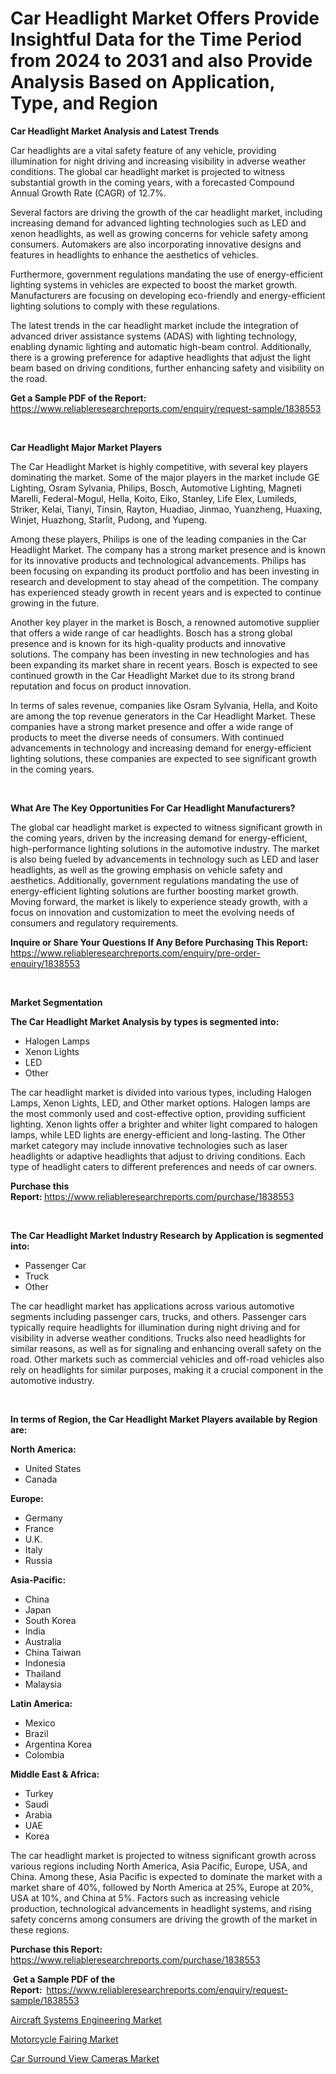 <p><h1>Car Headlight Market Offers Provide Insightful Data for the Time Period from 2024 to 2031 and also Provide Analysis Based on Application, Type, and Region</h1></p><p><strong>Car Headlight Market Analysis and Latest Trends</strong></p>
<p><p>Car headlights are a vital safety feature of any vehicle, providing illumination for night driving and increasing visibility in adverse weather conditions. The global car headlight market is projected to witness substantial growth in the coming years, with a forecasted Compound Annual Growth Rate (CAGR) of 12.7%.</p><p>Several factors are driving the growth of the car headlight market, including increasing demand for advanced lighting technologies such as LED and xenon headlights, as well as growing concerns for vehicle safety among consumers. Automakers are also incorporating innovative designs and features in headlights to enhance the aesthetics of vehicles.</p><p>Furthermore, government regulations mandating the use of energy-efficient lighting systems in vehicles are expected to boost the market growth. Manufacturers are focusing on developing eco-friendly and energy-efficient lighting solutions to comply with these regulations.</p><p>The latest trends in the car headlight market include the integration of advanced driver assistance systems (ADAS) with lighting technology, enabling dynamic lighting and automatic high-beam control. Additionally, there is a growing preference for adaptive headlights that adjust the light beam based on driving conditions, further enhancing safety and visibility on the road.</p></p>
<p><strong>Get a Sample PDF of the Report:&nbsp;</strong> <a href="https://www.reliableresearchreports.com/enquiry/request-sample/1838553">https://www.reliableresearchreports.com/enquiry/request-sample/1838553</a></p>
<p>&nbsp;</p>
<p><strong>Car Headlight Major Market Players</strong></p>
<p><p>The Car Headlight Market is highly competitive, with several key players dominating the market. Some of the major players in the market include GE Lighting, Osram Sylvania, Philips, Bosch, Automotive Lighting, Magneti Marelli, Federal-Mogul, Hella, Koito, Eiko, Stanley, Life Elex, Lumileds, Striker, Kelai, Tianyi, Tinsin, Rayton, Huadiao, Jinmao, Yuanzheng, Huaxing, Winjet, Huazhong, Starlit, Pudong, and Yupeng.</p><p>Among these players, Philips is one of the leading companies in the Car Headlight Market. The company has a strong market presence and is known for its innovative products and technological advancements. Philips has been focusing on expanding its product portfolio and has been investing in research and development to stay ahead of the competition. The company has experienced steady growth in recent years and is expected to continue growing in the future.</p><p>Another key player in the market is Bosch, a renowned automotive supplier that offers a wide range of car headlights. Bosch has a strong global presence and is known for its high-quality products and innovative solutions. The company has been investing in new technologies and has been expanding its market share in recent years. Bosch is expected to see continued growth in the Car Headlight Market due to its strong brand reputation and focus on product innovation.</p><p>In terms of sales revenue, companies like Osram Sylvania, Hella, and Koito are among the top revenue generators in the Car Headlight Market. These companies have a strong market presence and offer a wide range of products to meet the diverse needs of consumers. With continued advancements in technology and increasing demand for energy-efficient lighting solutions, these companies are expected to see significant growth in the coming years.</p></p>
<p>&nbsp;</p>
<p><strong>What Are The Key Opportunities For Car Headlight Manufacturers?</strong></p>
<p><p>The global car headlight market is expected to witness significant growth in the coming years, driven by the increasing demand for energy-efficient, high-performance lighting solutions in the automotive industry. The market is also being fueled by advancements in technology such as LED and laser headlights, as well as the growing emphasis on vehicle safety and aesthetics. Additionally, government regulations mandating the use of energy-efficient lighting solutions are further boosting market growth. Moving forward, the market is likely to experience steady growth, with a focus on innovation and customization to meet the evolving needs of consumers and regulatory requirements.</p></p>
<p><strong>Inquire or Share Your Questions If Any Before Purchasing This Report:</strong> <a href="https://www.reliableresearchreports.com/enquiry/pre-order-enquiry/1838553">https://www.reliableresearchreports.com/enquiry/pre-order-enquiry/1838553</a></p>
<p>&nbsp;</p>
<p><strong>Market Segmentation</strong></p>
<p><strong>The Car Headlight Market Analysis by types is segmented into:</strong></p>
<p><ul><li>Halogen Lamps</li><li>Xenon Lights</li><li>LED</li><li>Other</li></ul></p>
<p><p>The car headlight market is divided into various types, including Halogen Lamps, Xenon Lights, LED, and Other market options. Halogen lamps are the most commonly used and cost-effective option, providing sufficient lighting. Xenon lights offer a brighter and whiter light compared to halogen lamps, while LED lights are energy-efficient and long-lasting. The Other market category may include innovative technologies such as laser headlights or adaptive headlights that adjust to driving conditions. Each type of headlight caters to different preferences and needs of car owners.</p></p>
<p><strong>Purchase this Report:&nbsp;</strong><a href="https://www.reliableresearchreports.com/purchase/1838553">https://www.reliableresearchreports.com/purchase/1838553</a></p>
<p>&nbsp;</p>
<p><strong>The Car Headlight Market Industry Research by Application is segmented into:</strong></p>
<p><ul><li>Passenger Car</li><li>Truck</li><li>Other</li></ul></p>
<p><p>The car headlight market has applications across various automotive segments including passenger cars, trucks, and others. Passenger cars typically require headlights for illumination during night driving and for visibility in adverse weather conditions. Trucks also need headlights for similar reasons, as well as for signaling and enhancing overall safety on the road. Other markets such as commercial vehicles and off-road vehicles also rely on headlights for similar purposes, making it a crucial component in the automotive industry.</p></p>
<p>&nbsp;</p>
<p><strong>In terms of Region, the Car Headlight Market Players available by Region are:</strong></p>
<p>
    <p> <strong> North America: </strong>
        <ul>
            <li>United States</li>
            <li>Canada</li>
        </ul>
        </p> 
    <p> <strong> Europe: </strong>
        <ul>
            <li>Germany</li>
            <li>France</li>
            <li>U.K.</li>
            <li>Italy</li>
            <li>Russia</li>
        </ul>
        </p> 
    <p> <strong> Asia-Pacific: </strong>
        <ul>
            <li>China</li>
            <li>Japan</li>
            <li>South Korea</li>
            <li>India</li>
            <li>Australia</li>
            <li>China Taiwan</li>
            <li>Indonesia</li>
            <li>Thailand</li>
            <li>Malaysia</li>
        </ul>
        </p> 
    <p> <strong> Latin America: </strong>
        <ul>
            <li>Mexico</li>
            <li>Brazil</li>
            <li>Argentina Korea</li>
            <li>Colombia</li>
        </ul>
        </p> 
    <p> <strong> Middle East & Africa: </strong>
        <ul>
            <li>Turkey</li>
            <li>Saudi</li>
            <li>Arabia</li>
            <li>UAE</li>
            <li>Korea</li>
        </ul>
    </p>
    </p>
<p><p>The car headlight market is projected to witness significant growth across various regions including North America, Asia Pacific, Europe, USA, and China. Among these, Asia Pacific is expected to dominate the market with a market share of 40%, followed by North America at 25%, Europe at 20%, USA at 10%, and China at 5%. Factors such as increasing vehicle production, technological advancements in headlight systems, and rising safety concerns among consumers are driving the growth of the market in these regions.</p></p>
<p><strong>Purchase this Report: </strong><a href="https://www.reliableresearchreports.com/purchase/1838553">https://www.reliableresearchreports.com/purchase/1838553</a></p>
<p>&nbsp;<strong>Get a Sample PDF of the Report:&nbsp;&nbsp;</strong><a href="https://www.reliableresearchreports.com/enquiry/request-sample/1838553">https://www.reliableresearchreports.com/enquiry/request-sample/1838553</a></p>
<p><strong></strong></p>
<p><p><a href="https://github.com/nicholepatriciadoylenwnrjr0/Market-Research-Report-List-1/blob/main/aircraft-systems-engineering-market.md">Aircraft Systems Engineering Market</a></p><p><a href="https://github.com/gamblestampleyjenny50m5sl6/Market-Research-Report-List-1/blob/main/motorcycle-fairing-market.md">Motorcycle Fairing Market</a></p><p><a href="https://github.com/wwwkeltoum/Market-Research-Report-List-2/blob/main/car-surround-view-cameras-market.md">Car Surround View Cameras Market</a></p></p>